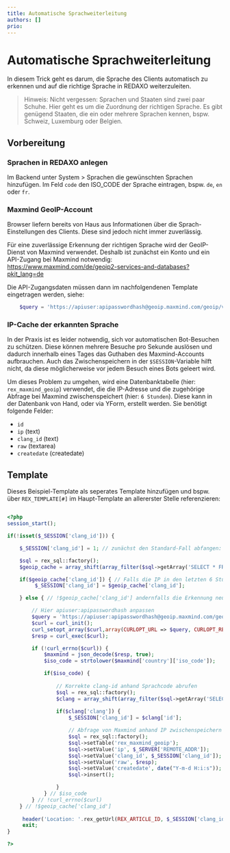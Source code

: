 ```yaml
---
title: Automatische Sprachweiterleitung
authors: []
prio:
---
```


# Automatische Sprachweiterleitung

In diesem Trick geht es darum, die Sprache des Clients automatisch zu erkennen und auf die richtige Sprache in REDAXO weiterzuleiten.

> Hinweis: Nicht vergessen: Sprachen und Staaten sind zwei paar Schuhe. Hier geht es um die Zuordnung der richtigen Sprache. Es gibt genügend Staaten, die ein oder mehrere Sprachen kennen, bspw. Schweiz, Luxemburg oder Belgien.

## Vorbereitung

### Sprachen in REDAXO anlegen

Im Backend unter System > Sprachen die gewünschten Sprachen hinzufügen. Im Feld `code` den ISO_CODE der Sprache eintragen, bspw. `de`, `en` oder `fr`.

### Maxmind GeoIP-Account

Browser liefern bereits von Haus aus Informationen über die Sprach-Einstellungen des Clients. Diese sind jedoch nicht immer zuverlässig. 

Für eine zuverlässige Erkennung der richtigen Sprache wird der GeoIP-Dienst von Maxmind verwendet. Deshalb ist zunächst ein Konto und ein API-Zugang bei Maxmind notwendig: https://www.maxmind.com/de/geoip2-services-and-databases?pkit_lang=de

Die API-Zugangsdaten müssen dann im nachfolgendenen Template eingetragen werden, siehe:

```php
    $query = 'https://apiuser:apipasswordhash@geoip.maxmind.com/geoip/v2.1/country/' . $_SERVER['REMOTE_ADDR'];
```

### IP-Cache der erkannten Sprache

In der Praxis ist es leider notwendig, sich vor automatischen Bot-Besuchen zu schützen. Diese können mehrere Besuche pro Sekunde auslösen und dadurch innerhalb eines Tages das Guthaben des Maxmind-Accounts aufbrauchen. Auch das Zwischenspeichern in der `$SESSION`-Variable hilft nicht, da diese möglicherweise vor jedem Besuch eines Bots geleert wird.

Um dieses Problem zu umgehen, wird eine Datenbanktabelle (hier: `rex_maxmind_geoip`) verwendet, die die IP-Adresse und die zugehörige Abfrage bei Maxmind zwischenspeichert (hier: `6 Stunden`). Diese kann in der Datenbank von Hand, oder via YForm, erstellt werden. Sie benötigt folgende Felder:

* `id` 
* `ip` (text)
* `clang_id` (text)
* `raw` (textarea)
* `createdate` (createdate)

## Template

Dieses Beispiel-Template als seperates Template hinzufügen und bspw. über `REX_TEMPLATE[#]` im Haupt-Template an allererster Stelle referenzieren:

```php

<?php
session_start();

if(!isset($_SESSION['clang_id'])) {

    $_SESSION['clang_id'] = 1; // zunächst den Standard-Fall abfangen: Auf erste Sprache weiterleiten

    $sql = rex_sql::factory();
    $geoip_cache = array_shift(array_filter($sql->getArray('SELECT * FROM rex_maxmind_geoip WHERE createdate > NOW() - INTERVAL 6 HOUR AND ip = :ip'), array(':ip' => $_SERVER['REMOTE_ADDR']))); // nach 6 Stunden erneut abfragen.

    if($geoip_cache['clang_id']) { // Falls die IP in den letzten 6 Stunden bereits angefragt hatte, gecachte Infos verwenden
         $_SESSION['clang_id'] = $geoip_cache['clang_id'];

    } else { // !$geoip_cache['clang_id'] andernfalls die Erkennung neu durchlaufen

        // Hier apiuser:apipasswordhash anpassen
        $query = 'https://apiuser:apipasswordhash@geoip.maxmind.com/geoip/v2.1/country/' . $_SERVER['REMOTE_ADDR'];
        $curl = curl_init();
        curl_setopt_array($curl,array(CURLOPT_URL => $query, CURLOPT_RETURNTRANSFER => true));
        $resp = curl_exec($curl);

        if (!curl_errno($curl)) { 
            $maxmind = json_decode($resp, true);
            $iso_code = strtolower($maxmind['country']['iso_code']);

            if($iso_code) {
 
                // Korrekte clang-id anhand Sprachcode abrufen
                $sql = rex_sql::factory();
                $clang = array_shift(array_filter($sql->getArray('SELECT * FROM rex_clang WHERE status = 1 AND rex_clang.code = :code'), array(':code' => $iso_code)));
            
                if($clang['clang']) {
                    $_SESSION['clang_id'] = $clang['id'];

                    // Abfrage von Maxmind anhand IP zwischenspeichern
                    $sql = rex_sql::factory();
                    $sql->setTable('rex_maxmind_geoip');
                    $sql->setValue('ip', $_SERVER['REMOTE_ADDR']);
                    $sql->setValue('clang_id', $_SESSION['clang_id']);
                    $sql->setValue('raw', $resp);
                    $sql->setValue('createdate', date("Y-m-d H:i:s"));
                    $sql->insert();

                }
            } // $iso_code
        } // !curl_errno($curl)       
    } // !$geoip_cache['clang_id']
    
     header('Location: '.rex_getUrl(REX_ARTICLE_ID, $_SESSION['clang_id']).'');
     exit;
}

?>
```